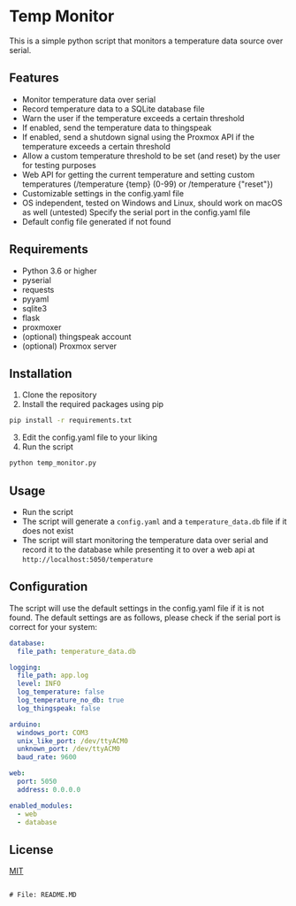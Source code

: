 # Temp Monitor

This is a simple python script that monitors a temperature data source over serial.

## Features
- Monitor temperature data over serial
- Record temperature data to a SQLite database file
- Warn the user if the temperature exceeds a certain threshold
- If enabled, send the temperature data to thingspeak
- If enabled, send a shutdown signal using the Proxmox API if the temperature exceeds a certain threshold
- Allow a custom temperature threshold to be set (and reset) by the user for testing purposes
- Web API for getting the current temperature and setting custom temperatures (/temperature {temp} (0-99) or /temperature {"reset"})
- Customizable settings in the config.yaml file
- OS independent, tested on Windows and Linux, should work on macOS as well (untested) Specify the serial port in the config.yaml file
- Default config file generated if not found

## Requirements
- Python 3.6 or higher
- pyserial
- requests
- pyyaml
- sqlite3
- flask
- proxmoxer
- (optional) thingspeak account
- (optional) Proxmox server

## Installation
1. Clone the repository
2. Install the required packages using pip
```bash
pip install -r requirements.txt
```
3. Edit the config.yaml file to your liking
4. Run the script
```bash
python temp_monitor.py
```

## Usage
- Run the script
- The script will generate a ```config.yaml``` and a ```temperature_data.db``` file if it does not exist
- The script will start monitoring the temperature data over serial and record it to the database while presenting it to over a web api at ```http://localhost:5050/temperature```

## Configuration
The script will use the default settings in the config.yaml file if it is not found. The default settings are as follows, please check if the serial port is correct for your system:
```yaml
database:
  file_path: temperature_data.db

logging:
  file_path: app.log
  level: INFO
  log_temperature: false
  log_temperature_no_db: true
  log_thingspeak: false

arduino:
  windows_port: COM3
  unix_like_port: /dev/ttyACM0
  unknown_port: /dev/ttyACM0
  baud_rate: 9600

web:
  port: 5050
  address: 0.0.0.0

enabled_modules:
  - web
  - database

```

## License
[MIT](https://choosealicense.com/licenses/mit/)
```

# File: README.MD
